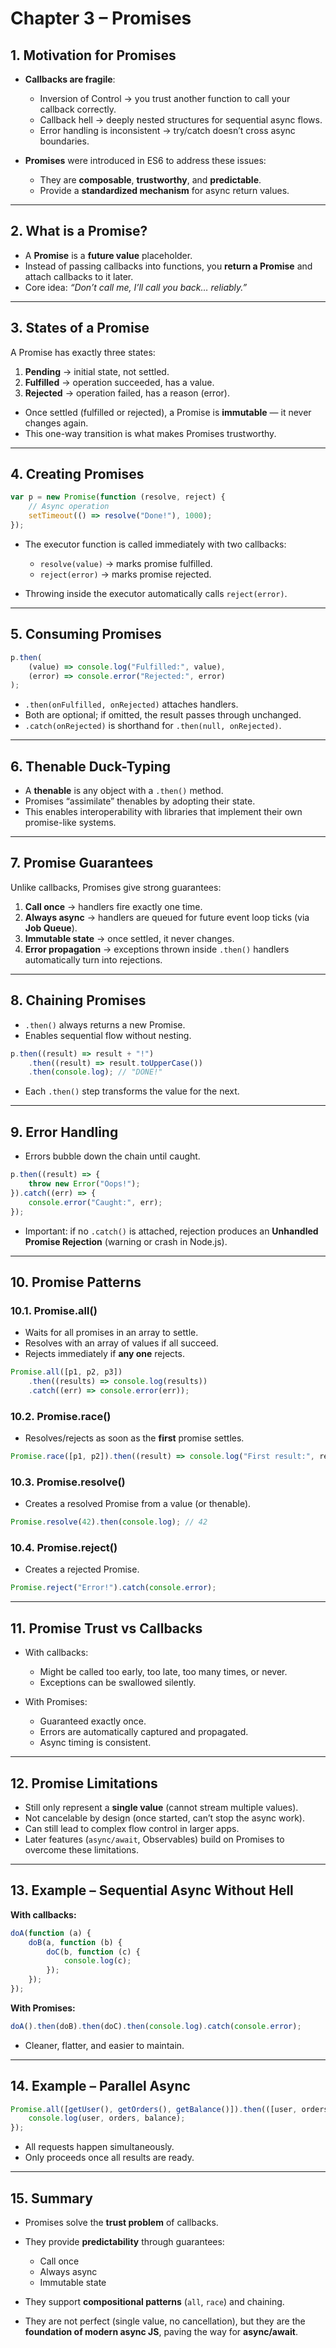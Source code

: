 # **Chapter 3 – Promises**

## **1. Motivation for Promises**

-   **Callbacks are fragile**:

    -   Inversion of Control → you trust another function to call your callback correctly.
    -   Callback hell → deeply nested structures for sequential async flows.
    -   Error handling is inconsistent → try/catch doesn’t cross async boundaries.

-   **Promises** were introduced in ES6 to address these issues:

    -   They are **composable**, **trustworthy**, and **predictable**.
    -   Provide a **standardized mechanism** for async return values.

---

## **2. What is a Promise?**

-   A **Promise** is a **future value** placeholder.
-   Instead of passing callbacks into functions, you **return a Promise** and attach callbacks to it later.
-   Core idea: _“Don’t call me, I’ll call you back… reliably.”_

---

## **3. States of a Promise**

A Promise has exactly three states:

1. **Pending** → initial state, not settled.
2. **Fulfilled** → operation succeeded, has a value.
3. **Rejected** → operation failed, has a reason (error).

-   Once settled (fulfilled or rejected), a Promise is **immutable** — it never changes again.
-   This one-way transition is what makes Promises trustworthy.

---

## **4. Creating Promises**

```js
var p = new Promise(function (resolve, reject) {
    // Async operation
    setTimeout(() => resolve("Done!"), 1000);
});
```

-   The executor function is called immediately with two callbacks:

    -   `resolve(value)` → marks promise fulfilled.
    -   `reject(error)` → marks promise rejected.

-   Throwing inside the executor automatically calls `reject(error)`.

---

## **5. Consuming Promises**

```js
p.then(
    (value) => console.log("Fulfilled:", value),
    (error) => console.error("Rejected:", error)
);
```

-   `.then(onFulfilled, onRejected)` attaches handlers.
-   Both are optional; if omitted, the result passes through unchanged.
-   `.catch(onRejected)` is shorthand for `.then(null, onRejected)`.

---

## **6. Thenable Duck-Typing**

-   A **thenable** is any object with a `.then()` method.
-   Promises “assimilate” thenables by adopting their state.
-   This enables interoperability with libraries that implement their own promise-like systems.

---

## **7. Promise Guarantees**

Unlike callbacks, Promises give strong guarantees:

1. **Call once** → handlers fire exactly one time.
2. **Always async** → handlers are queued for future event loop ticks (via **Job Queue**).
3. **Immutable state** → once settled, it never changes.
4. **Error propagation** → exceptions thrown inside `.then()` handlers automatically turn into rejections.

---

## **8. Chaining Promises**

-   `.then()` always returns a new Promise.
-   Enables sequential flow without nesting.

```js
p.then((result) => result + "!")
    .then((result) => result.toUpperCase())
    .then(console.log); // "DONE!"
```

-   Each `.then()` step transforms the value for the next.

---

## **9. Error Handling**

-   Errors bubble down the chain until caught.

```js
p.then((result) => {
    throw new Error("Oops!");
}).catch((err) => {
    console.error("Caught:", err);
});
```

-   Important: if no `.catch()` is attached, rejection produces an **Unhandled Promise Rejection** (warning or crash in Node.js).

---

## **10. Promise Patterns**

### **10.1. Promise.all()**

-   Waits for all promises in an array to settle.
-   Resolves with an array of values if all succeed.
-   Rejects immediately if **any one** rejects.

```js
Promise.all([p1, p2, p3])
    .then((results) => console.log(results))
    .catch((err) => console.error(err));
```

### **10.2. Promise.race()**

-   Resolves/rejects as soon as the **first** promise settles.

```js
Promise.race([p1, p2]).then((result) => console.log("First result:", result));
```

### **10.3. Promise.resolve()**

-   Creates a resolved Promise from a value (or thenable).

```js
Promise.resolve(42).then(console.log); // 42
```

### **10.4. Promise.reject()**

-   Creates a rejected Promise.

```js
Promise.reject("Error!").catch(console.error);
```

---

## **11. Promise Trust vs Callbacks**

-   With callbacks:

    -   Might be called too early, too late, too many times, or never.
    -   Exceptions can be swallowed silently.

-   With Promises:

    -   Guaranteed exactly once.
    -   Errors are automatically captured and propagated.
    -   Async timing is consistent.

---

## **12. Promise Limitations**

-   Still only represent a **single value** (cannot stream multiple values).
-   Not cancelable by design (once started, can’t stop the async work).
-   Can still lead to complex flow control in larger apps.
-   Later features (`async/await`, Observables) build on Promises to overcome these limitations.

---

## **13. Example – Sequential Async Without Hell**

**With callbacks:**

```js
doA(function (a) {
    doB(a, function (b) {
        doC(b, function (c) {
            console.log(c);
        });
    });
});
```

**With Promises:**

```js
doA().then(doB).then(doC).then(console.log).catch(console.error);
```

-   Cleaner, flatter, and easier to maintain.

---

## **14. Example – Parallel Async**

```js
Promise.all([getUser(), getOrders(), getBalance()]).then(([user, orders, balance]) => {
    console.log(user, orders, balance);
});
```

-   All requests happen simultaneously.
-   Only proceeds once all results are ready.

---

## **15. Summary**

-   Promises solve the **trust problem** of callbacks.
-   They provide **predictability** through guarantees:

    -   Call once
    -   Always async
    -   Immutable state

-   They support **compositional patterns** (`all`, `race`) and chaining.
-   They are not perfect (single value, no cancellation), but they are the **foundation of modern async JS**, paving the way for **async/await**.

